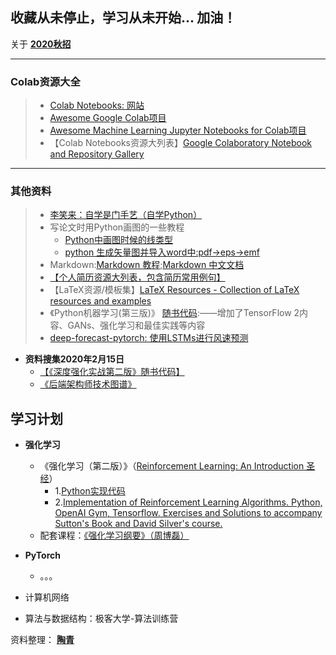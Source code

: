 

## **收藏从未停止，学习从未开始...       加油！**


关于 **[2020秋招](job2021.md)**





----------------

### Colab资源大全

> - [Colab Notebooks: 网站](https://www.google-colab.com/)
> - [Awesome Google Colab项目](https://github.com/firmai/awesome-google-colab)
> - [Awesome Machine Learning Jupyter Notebooks for Colab项目](https://github.com/toxtli/awesome-machine-learning-jupyter-notebooks-for-colab)
> - 【Colab Notebooks资源大列表】[Google Colaboratory Notebook and Repository Gallery](https://github.com/firmai/awesome-google-colab)

----------------

### 其他资料

> - [李笑来：自学是门手艺（自学Python）](https://github.com/selfteaching/the-craft-of-selfteaching)
> - 写论文时用Python画图的一些教程
> 	 - [Python中画图时候的线类型](https://blog.csdn.net/qq_34940959/article/details/78488208)
> 	 - [python 生成矢量图并导入word中:pdf->eps->emf](https://blog.csdn.net/qq_30708445/article/details/87856226)
> - Markdown:[Markdown 教程](https://www.runoob.com/markdown/md-tutorial.html);[Markdown 中文文档](https://markdown-zh.readthedocs.io/en/latest/)
> - [【个人简历资源大列表，包含简历常用例句】](https://github.com/resumejob/awesome-resume)
> - 【LaTeX资源/模板集】[LaTeX Resources - Collection of LaTeX resources and examples](https://github.com/davidstutz/latex-resources)
> - 《Python机器学习(第三版)》 [随书代码](https://github.com/rasbt/python-machine-learning-book-3rd-edition):——增加了TensorFlow 2内容、GANs、强化学习和最佳实践等内容
> - [deep-forecast-pytorch: 使用LSTMs进行风速预测](https://github.com/Wizaron/deep-forecast-pytorch)


- **资料搜集2020年2月15日**
	- [【《深度强化实战第二版》随书代码】](https://github.com/PacktPublishing/Deep-Reinforcement-Learning-Hands-On-Second-Edition)
	- [《后端架构师技术图谱》](https://github.com/xingshaocheng/architect-awesome)

## 学习计划
- **强化学习**
	- 《强化学习（第二版）》（[Reinforcement Learning: An Introduction 圣经](http://incompleteideas.net/book/the-book-2nd.html)）
		- 1.[Python实现代码](https://github.com/ShangtongZhang/reinforcement-learning-an-introduction)
		- 2.[Implementation of Reinforcement Learning Algorithms. Python, OpenAI Gym, Tensorflow. Exercises and Solutions to accompany Sutton's Book and David Silver's course.](https://github.com/dennybritz/reinforcement-learning)
	- 配套课程：[《强化学习纲要》（周博磊）](https://github.com/zhoubolei/introRL)
- **PyTorch**
	- 。。。

- 计算机网络
- 算法与数据结构：极客大学-算法训练营

资料整理： **[陶青](index.md)**
